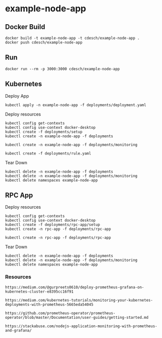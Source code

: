 # example-node-app


## Docker Build


    docker build -t example-node-app -t cdesch/example-node-app .
    docker push cdesch/example-node-app
    

## Run

    docker run --rm -p 3000:3000 cdesch/example-node-app

## Kubernetes

Deploy App

    kubectl apply -n example-node-app -f deployments/deployment.yaml


Deploy resources

    kubectl config get-contexts  
    kubectl config use-context docker-desktop
    kubectl create -f deployments/setup
    kubectl create -n example-node-app -f deployments

    kubectl create -n example-node-app -f deployments/monitoring
    
    kubectl create -f deployments/rule.yaml


Tear Down

    kubectl delete -n example-node-app -f deployments
    kubectl delete -n example-node-app -f deployments/monitoring
    kubectl delete namespaces example-node-app

## RPC App



Deploy resources

    kubectl config get-contexts  
    kubectl config use-context docker-desktop
    kubectl create -f deployments/rpc-app/setup
    kubectl create -n rpc-app -f deployments/rpc-app

    kubectl create -n rpc-app -f deployments/rpc-app
    

Tear Down

    kubectl delete -n example-node-app -f deployments
    kubectl delete -n example-node-app -f deployments/monitoring
    kubectl delete namespaces example-node-app

### Resources

    https://medium.com/@gurpreets0610/deploy-prometheus-grafana-on-kubernetes-cluster-e8395cc16f91

    https://medium.com/kubernetes-tutorials/monitoring-your-kubernetes-deployments-with-prometheus-5665eda54045

    https://github.com/prometheus-operator/prometheus-operator/blob/master/Documentation/user-guides/getting-started.md

    https://stackabuse.com/nodejs-application-monitoring-with-prometheus-and-grafana/